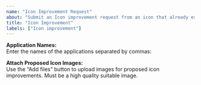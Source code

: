 ```yaml
---
name: "Icon Improvement Request"
about: "Submit an Icon improvement request from an icon that already exists in the icon pack. Improvement requests arent guaranteed as it may ne subjective and not actually an improvement"
title: "Icon Improvement"
labels: ["Icon improvement"]
---
```


**Application Names:**  
Enter the names of the applications separated by commas:

**Attach Proposed Icon Images:**  
Use the “Add files” button to upload images for proposed icon improvements. Must be a high quality suitable image.

